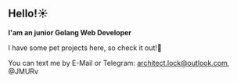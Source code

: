 ## Hello!:sunny:
**I'am an junior Golang Web Developer** 

I have some pet projects here, so check it out!:eyes:

You can text me by E-Mail or Telegram: architect.lock@outlook.com, @JMURv


<!--
**JMURv/JMURv** is a ✨ _special_ ✨ repository because its `README.md` (this file) appears on your GitHub profile.

Here are some ideas to get you started:

- 🔭 I’m currently working on ...
- 🌱 I’m currently learning ...
- 👯 I’m looking to collaborate on ...
- 🤔 I’m looking for help with ...
- 💬 Ask me about ...
- 📫 How to reach me: ...
- 😄 Pronouns: ...
- ⚡ Fun fact: ...
-->
